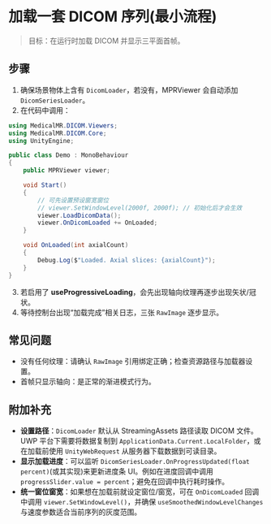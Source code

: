 # 加载一套 DICOM 序列(最小流程)

> 目标：在运行时加载 DICOM 并显示三平面首帧。

## 步骤
1. 确保场景物体上含有 `DicomLoader`，若没有，MPRViewer 会自动添加 `DicomSeriesLoader`。  
2. 在代码中调用：
```csharp
using MedicalMR.DICOM.Viewers;
using MedicalMR.DICOM.Core;
using UnityEngine;

public class Demo : MonoBehaviour
{
    public MPRViewer viewer;

    void Start()
    {
        // 可先设置预设窗宽窗位
        // viewer.SetWindowLevel(2000f, 2000f); // 初始化后才会生效
        viewer.LoadDicomData();
        viewer.OnDicomLoaded += OnLoaded;
    }

    void OnLoaded(int axialCount)
    {
        Debug.Log($"Loaded. Axial slices: {axialCount}");
    }
}
```
3. 若启用了 **useProgressiveLoading**，会先出现轴向纹理再逐步出现矢状/冠状。  
4. 等待控制台出现“加载完成”相关日志，三张 `RawImage` 逐步显示。

## 常见问题
- 没有任何纹理：请确认 `RawImage` 引用绑定正确；检查资源路径与加载器设置。  
- 首帧只显示轴向：是正常的渐进模式行为。  

## 附加补充

- **设置路径**：`DicomLoader` 默认从 StreamingAssets 路径读取 DICOM 文件。UWP 平台下需要将数据复制到 `ApplicationData.Current.LocalFolder`，或在加载前使用 `UnityWebRequest` 从服务器下载数据到可读目录。
- **显示加载进度**：可以监听 `DicomSeriesLoader.OnProgressUpdated(float percent)`(或其实现)来更新进度条 UI。例如在进度回调中调用 `progressSlider.value = percent`；避免在回调中执行耗时操作。
- **统一窗位窗宽**：如果想在加载前就设定窗位/窗宽，可在 `OnDicomLoaded` 回调中调用 `viewer.SetWindowLevel()`，并确保 `useSmoothedWindowLevelChanges` 与速度参数适合当前序列的灰度范围。